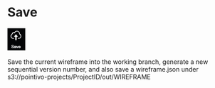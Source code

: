 # Save

![](../.gitbook/assets/save.jpg)

Save the current wireframe into the working branch, generate a new sequential version number, and also save a wireframe.json under s3://pointivo-projects/ProjectID/out/WIREFRAME